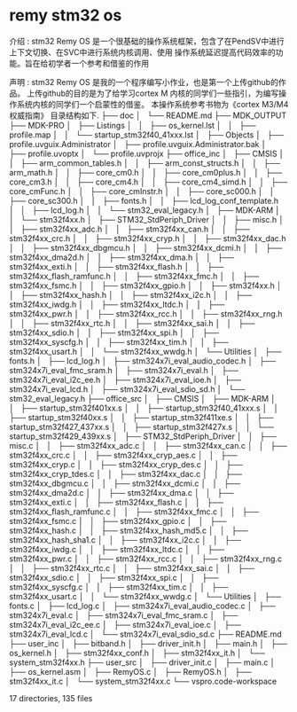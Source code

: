# remy stm32 os
介绍 : stm32 Remy OS 是一个很基础的操作系统框架，包含了在PendSV中进行上下文切换、在SVC中进行系统内核调用、使用 操作系统延迟提高代码效率的功能。旨在给初学者一个参考和借鉴的作用

声明 : stm32 Remy OS 是我的一个程序编写小作业，也是第一个上传github的作品。 上传github的目的是为了给学习cortex M 内核的同学们一些指引，为编写操作系统内核的同学们一个启蒙性的借鉴。 本操作系统参考书物为《cortex M3/M4 权威指南》
目录结构如下.
├── doc
│   └── README.md
├── MDK_OUTPUT
├── MDK-PRO
│   ├── Listings
│   │   ├── os_kernel.lst
│   │   ├── profile.map
│   │   └── startup_stm32f40_41xxx.lst
│   ├── Objects
│   ├── profile.uvguix.Administrator
│   ├── profile.uvguix.Administrator.bak
│   ├── profile.uvoptx
│   └── profile.uvprojx
├── office_inc
│   ├── CMSIS
│   │   ├── arm_common_tables.h
│   │   ├── arm_const_structs.h
│   │   ├── arm_math.h
│   │   ├── core_cm0.h
│   │   ├── core_cm0plus.h
│   │   ├── core_cm3.h
│   │   ├── core_cm4.h
│   │   ├── core_cm4_simd.h
│   │   ├── core_cmFunc.h
│   │   ├── core_cmInstr.h
│   │   ├── core_sc000.h
│   │   ├── core_sc300.h
│   │   ├── fonts.h
│   │   ├── lcd_log_conf_template.h
│   │   ├── lcd_log.h
│   │   └── stm32_eval_legacy.h
│   ├── MDK-ARM
│   │   └── stm32f4xx.h
│   ├── STM32_StdPeriph_Driver
│   │   ├── misc.h
│   │   ├── stm32f4xx_adc.h
│   │   ├── stm32f4xx_can.h
│   │   ├── stm32f4xx_crc.h
│   │   ├── stm32f4xx_cryp.h
│   │   ├── stm32f4xx_dac.h
│   │   ├── stm32f4xx_dbgmcu.h
│   │   ├── stm32f4xx_dcmi.h
│   │   ├── stm32f4xx_dma2d.h
│   │   ├── stm32f4xx_dma.h
│   │   ├── stm32f4xx_exti.h
│   │   ├── stm32f4xx_flash.h
│   │   ├── stm32f4xx_flash_ramfunc.h
│   │   ├── stm32f4xx_fmc.h
│   │   ├── stm32f4xx_fsmc.h
│   │   ├── stm32f4xx_gpio.h
│   │   ├── stm32f4xx.h
│   │   ├── stm32f4xx_hash.h
│   │   ├── stm32f4xx_i2c.h
│   │   ├── stm32f4xx_iwdg.h
│   │   ├── stm32f4xx_ltdc.h
│   │   ├── stm32f4xx_pwr.h
│   │   ├── stm32f4xx_rcc.h
│   │   ├── stm32f4xx_rng.h
│   │   ├── stm32f4xx_rtc.h
│   │   ├── stm32f4xx_sai.h
│   │   ├── stm32f4xx_sdio.h
│   │   ├── stm32f4xx_spi.h
│   │   ├── stm32f4xx_syscfg.h
│   │   ├── stm32f4xx_tim.h
│   │   ├── stm32f4xx_usart.h
│   │   └── stm32f4xx_wwdg.h
│   └── Utilities
│       ├── fonts.h
│       ├── lcd_log.h
│       ├── stm324x7i_eval_audio_codec.h
│       ├── stm324x7i_eval_fmc_sram.h
│       ├── stm324x7i_eval.h
│       ├── stm324x7i_eval_i2c_ee.h
│       ├── stm324x7i_eval_ioe.h
│       ├── stm324x7i_eval_lcd.h
│       ├── stm324x7i_eval_sdio_sd.h
│       └── stm32_eval_legacy.h
├── office_src
│   ├── CMSIS
│   ├── MDK-ARM
│   │   ├── startup_stm32f401xx.s
│   │   ├── startup_stm32f40_41xxx.s
│   │   ├── startup_stm32f40xx.s
│   │   ├── startup_stm32f411xe.s
│   │   ├── startup_stm32f427_437xx.s
│   │   ├── startup_stm32f427x.s
│   │   └── startup_stm32f429_439xx.s
│   ├── STM32_StdPeriph_Driver
│   │   ├── misc.c
│   │   ├── stm32f4xx_adc.c
│   │   ├── stm32f4xx_can.c
│   │   ├── stm32f4xx_crc.c
│   │   ├── stm32f4xx_cryp_aes.c
│   │   ├── stm32f4xx_cryp.c
│   │   ├── stm32f4xx_cryp_des.c
│   │   ├── stm32f4xx_cryp_tdes.c
│   │   ├── stm32f4xx_dac.c
│   │   ├── stm32f4xx_dbgmcu.c
│   │   ├── stm32f4xx_dcmi.c
│   │   ├── stm32f4xx_dma2d.c
│   │   ├── stm32f4xx_dma.c
│   │   ├── stm32f4xx_exti.c
│   │   ├── stm32f4xx_flash.c
│   │   ├── stm32f4xx_flash_ramfunc.c
│   │   ├── stm32f4xx_fmc.c
│   │   ├── stm32f4xx_fsmc.c
│   │   ├── stm32f4xx_gpio.c
│   │   ├── stm32f4xx_hash.c
│   │   ├── stm32f4xx_hash_md5.c
│   │   ├── stm32f4xx_hash_sha1.c
│   │   ├── stm32f4xx_i2c.c
│   │   ├── stm32f4xx_iwdg.c
│   │   ├── stm32f4xx_ltdc.c
│   │   ├── stm32f4xx_pwr.c
│   │   ├── stm32f4xx_rcc.c
│   │   ├── stm32f4xx_rng.c
│   │   ├── stm32f4xx_rtc.c
│   │   ├── stm32f4xx_sai.c
│   │   ├── stm32f4xx_sdio.c
│   │   ├── stm32f4xx_spi.c
│   │   ├── stm32f4xx_syscfg.c
│   │   ├── stm32f4xx_tim.c
│   │   ├── stm32f4xx_usart.c
│   │   └── stm32f4xx_wwdg.c
│   └── Utilities
│       ├── fonts.c
│       ├── lcd_log.c
│       ├── stm324x7i_eval_audio_codec.c
│       ├── stm324x7i_eval.c
│       ├── stm324x7i_eval_fmc_sram.c
│       ├── stm324x7i_eval_i2c_ee.c
│       ├── stm324x7i_eval_ioe.c
│       ├── stm324x7i_eval_lcd.c
│       └── stm324x7i_eval_sdio_sd.c
├── README.md
├── user_inc
│   ├── bitband.h
│   ├── driver_init.h
│   ├── main.h
│   ├── os_kernel.h
│   ├── stm32f4xx_conf.h
│   ├── stm32f4xx_it.h
│   └── system_stm32f4xx.h
├── user_src
│   ├── driver_init.c
│   ├── main.c
│   ├── os_kernel.asm
│   ├── RemyOS.c
│   ├── RemyOS.h
│   ├── stm32f4xx_it.c
│   └── system_stm32f4xx.c
└── vspro.code-workspace

17 directories, 135 files
